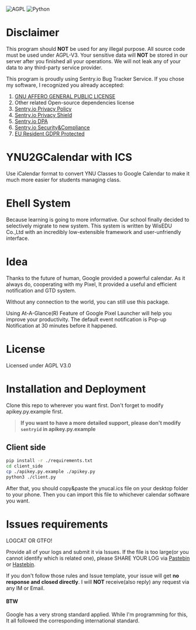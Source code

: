 ![AGPL](https://img.shields.io/github/license/kmahyyg/YNU2GCalendar.svg)
![Python](https://img.shields.io/badge/Python-3.5%2B-blue.svg)

# Disclaimer

This program should **NOT** be used for any illegal purpose. All source code must be used under AGPL-V3.
Your sensitive data will **NOT** be stored in our server after you finished all your operations.
We will not leak any of your data to any third-party service provider.

This program is proudly using Sentry.io Bug Tracker Service. If you chose my software, I recognized you already accepted:
1. [GNU AFFERO GENERAL PUBLIC LICENSE](https://www.gnu.org/licenses/agpl-3.0-standalone.html)
2. Other related Open-source dependencies license
3. [Sentry.io Privacy Policy](https://sentry.io/legal/privacy/1.0.0/)
4. [Sentry.io Privacy Shield](https://www.privacyshield.gov/participant?id=a2zt0000000TNDzAAO)
5. [Sentry.io DPA](https://sentry.io/security/#data-seurity-and-privacy)
6. [Sentry.io Security&Compliance](https://sentry.io/security/#data-seurity-and-privacy)
7. [EU Resident GDPR Protected](https://gdpr-info.eu/)


# YNU2GCalendar with ICS

Use iCalendar format to convert YNU Classes to Google Calendar to make it much more easier for students managing class.

# Ehell System

Because learning is going to more informative. Our school finally decided to selectively migrate to new system.
This system is written by WisEDU Co.,Ltd with an incredibly low-extensible framework and user-unfriendly interface.

# Idea

Thanks to the future of human, Google provided a powerful calendar.
As it always do, cooperating with my Pixel, It provided a useful and efficient notification and GTD system.

Without any connection to the world, you can still use this package.

Using At-A-Glance(R) Feature of Google Pixel Launcher will help you improve your productivity.
The default event notification is Pop-up Notification at 30 minutes before it happened.

# License

Licensed under AGPL V3.0

# Installation and Deployment

Clone this repo to wherever you want first.
Don't forget to modify apikey.py.example first.

> **If you want to have a more detailed support, please don't modify ```sentryid``` in apikey.py.example**

## Client side

```sh
pip install -r ./requirements.txt
cd client_side
cp ./apikey.py.example ./apikey.py
python3 ./client.py
```

After that, you should copy&paste the ynucal.ics file on your desktop folder to your phone.
Then you can import this file to whichever calendar software you want.

# Issues requirements

LOGCAT OR GTFO!

Provide all of your logs and submit it via Issues. If the file is too large(or you cannot identify which is related one),
please SHARE YOUR LOG via [Pastebin](http://pastebin.ubuntu.com) or [Hastebin](http://hastebin.com).
 
If you don't follow those rules and Issue template, your issue will get **no response and closed directly**.
I will **NOT** receive(also reply) any request via any IM or Email.

#### BTW

Google has a very strong standard applied. While I'm programming for this, It all followed the corresponding international standard.